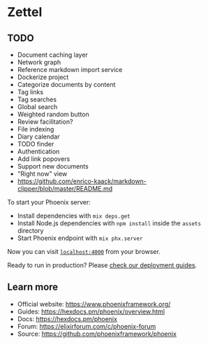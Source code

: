 # Zettel

## TODO

- Document caching layer
- Network graph
- Reference markdown import service
- Dockerize project
- Categorize documents by content
- Tag links
- Tag searches
- Global search
- Weighted random button
- Review facilitation?
- File indexing
- Diary calendar
- TODO finder
- Authentication
- Add link popovers
- Support new documents
- "Right now" view
- <https://github.com/enrico-kaack/markdown-clipper/blob/master/README.md>

To start your Phoenix server:

  * Install dependencies with `mix deps.get`
  * Install Node.js dependencies with `npm install` inside the `assets` directory
  * Start Phoenix endpoint with `mix phx.server`

Now you can visit [`localhost:4000`](http://localhost:4000) from your browser.

Ready to run in production? Please [check our deployment guides](https://hexdocs.pm/phoenix/deployment.html).

## Learn more

  * Official website: https://www.phoenixframework.org/
  * Guides: https://hexdocs.pm/phoenix/overview.html
  * Docs: https://hexdocs.pm/phoenix
  * Forum: https://elixirforum.com/c/phoenix-forum
  * Source: https://github.com/phoenixframework/phoenix
